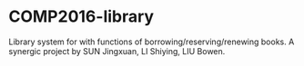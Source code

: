 # COMP2016-library
Library system for with functions of borrowing/reserving/renewing books. A synergic project by SUN Jingxuan, LI Shiying, LIU Bowen.
